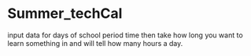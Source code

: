 # Summer_techCal
input data for days of school period time then take how long you want to learn something in and will tell how many hours a day.
